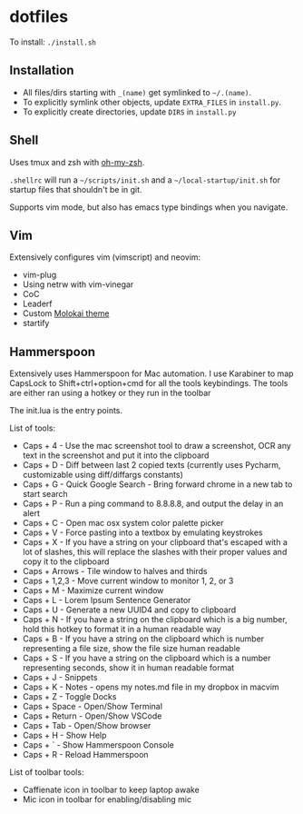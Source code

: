 # dotfiles

To install: `./install.sh`

## Installation

- All files/dirs starting with `_(name)` get symlinked to `~/.(name)`.
- To explicitly symlink other objects, update `EXTRA_FILES` in `install.py`.
- To explicitly create directories, update `DIRS` in `install.py`

## Shell

Uses tmux and zsh with [oh-my-zsh](https://ohmyz.sh/).

`.shellrc` will run a `~/scripts/init.sh` and a `~/local-startup/init.sh` for
startup files that shouldn't be in git.

Supports vim mode, but also has emacs type bindings when you navigate.


## Vim

Extensively configures vim (vimscript) and neovim:

- vim-plug
- Using netrw with vim-vinegar
- CoC
- Leaderf
- Custom [Molokai theme](https://github.com/johnnadratowski/molokai)
- startify

## Hammerspoon

Extensively uses Hammerspoon for Mac automation.  I use Karabiner to map
CapsLock to Shift+ctrl+option+cmd for all the tools keybindings.
The tools are either ran using a hotkey or they run in the toolbar

The init.lua is the entry points.

List of tools:

- Caps + 4		- Use the mac screenshot tool to draw a screenshot, OCR any text in the screenshot and put it into the clipboard
- Caps + D		- Diff between last 2 copied texts (currently uses Pycharm, customizable using diff/diffargs constants)
- Caps + G		- Quick Google Search - Bring forward chrome in a new tab to start search
- Caps + P		- Run a ping command to 8.8.8.8, and output the delay in an alert
- Caps + C		- Open mac osx system color palette picker
- Caps + V		- Force pasting into a textbox by emulating keystrokes
- Caps + X		- If you have a string on your clipboard that's escaped with a lot of slashes, this will replace the slashes with their proper values and copy it to the clipboard
- Caps + Arrows - Tile window to halves and thirds
- Caps + 1,2,3  - Move current window to monitor 1, 2, or 3
- Caps + M		- Maximize current window
- Caps + L		- Lorem Ipsum Sentence Generator
- Caps + U		- Generate a new UUID4 and copy to clipboard
- Caps + N		- If you have a string on the clipboard which is a big number, hold this hotkey to format it in a human readable way
- Caps + B		- If you have a string on the clipboard which is number representing a file size, show the file size human readable
- Caps + S		- If you have a string on the clipboard which is a number representing seconds, show it in human readable format
- Caps + J		- Snippets
- Caps + K		- Notes - opens my notes.md file in my dropbox in macvim
- Caps + Z		- Toggle Docks
- Caps + Space  - Open/Show Terminal
- Caps + Return - Open/Show VSCode
- Caps + Tab	- Open/Show browser
- Caps + H		- Show Help
- Caps + `		- Show Hammerspoon Console
- Caps + R		- Reload Hammerspoon

List of toolbar tools:

- Caffienate icon in toolbar to keep laptop awake
- Mic icon in toolbar for enabling/disabling mic
